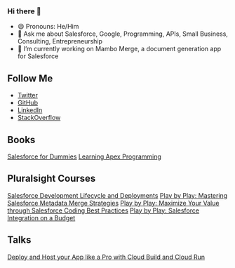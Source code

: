 ### Hi there 👋

<!--
**the1mattkaufman/the1mattkaufman** is a ✨ _special_ ✨ repository because its `README.md` (this file) appears on your GitHub profile.
Here are some ideas to get you started:
- 🌱 I’m currently learning ...
- 👯 I’m looking to collaborate on ...
- 🤔 I’m looking for help with ...
- 📫 How to reach me: ...
- ⚡ Fun fact: ...

-->
- 😄 Pronouns: He/Him
- 💬 Ask me about Salesforce, Google, Programming, APIs, Small Business, Consulting, Entrepreneurship
- 🔭 I’m currently working on Mambo Merge, a document generation app for Salesforce

## Follow Me
- [Twitter](https://twitter.com/the1mattkaufman)
- [GitHub](https://github.com/the1mattkaufman)
- [LinkedIn](https://www.linkedin.com/in/the1mattkaufman/)
- [StackOverflow](https://stackoverflow.com/users/8112708/matt-kaufman)
<!--
  medium
  dev.to
-->

## Books
[Salesforce for Dummies](https://www.amazon.com/Salesforce-com-Dummies-Tom-Wong/dp/0470590718)
[Learning Apex Programming](https://www.packtpub.com/product/learning-apex-programming/9781782173977)

## Pluralsight Courses
[Salesforce Development Lifecycle and Deployments](https://www.pluralsight.com/courses/salesforce-development-lifecycle-deployments)
[Play by Play: Mastering Salesforce Metadata Merge Strategies](https://www.pluralsight.com/courses/play-by-play-mastering-salesforce-metadata-merge-strategies)
[Play by Play: Maximize Your Value through Salesforce Coding Best Practices](https://www.pluralsight.com/courses/play-by-play-maximize-value-through-salesforce-coding-best-practices)
[Play by Play: Salesforce Integration on a Budget](https://www.pluralsight.com/courses/play-by-play-salesforce-integration-on-a-budget)

## Talks
[Deploy and Host your App like a Pro with Cloud Build and Cloud Run](https://gdg.community.dev/events/details/google-gdg-modesto-presents-deploy-and-host-your-app-like-a-pro-with-cloud-build-and-cloud-run/)